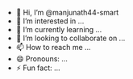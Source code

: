 - 👋 Hi, I’m @manjunath44-smart
- 👀 I’m interested in ...
- 🌱 I’m currently learning ...
- 💞️ I’m looking to collaborate on ...
- 📫 How to reach me ...
- 😄 Pronouns: ...
- ⚡ Fun fact: ...

<!---
manjunath44-smart/manjunath44-smart is a ✨ special ✨ repository because its `README.md` (this file) appears on your GitHub profile.
You can click the Preview link to take a look at your changes.
--->
